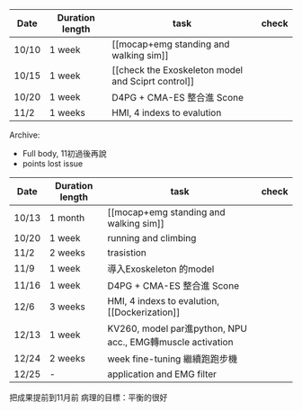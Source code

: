 | Date  | Duration length | task                                               | check |
| ----- | --------------- | -------------------------------------------------- | ----- |
| 10/10 | 1 week          | [[mocap+emg standing and walking sim]]             |       |
| 10/15 | 1 week          | [[check the Exoskeleton model and Sciprt control]] |       |
| 10/20 | 1 week          | D4PG + CMA-ES 整合進 Scone                            |       |
| 11/2  | 1 weeks         | HMI, 4 indexs to evalution                         |       |

Archive:
- Full body, 11初過後再說
- points lost issue

| Date  | Duration length | task                                                     | check |
| ----- | --------------- | -------------------------------------------------------- | ----- |
| 10/13 | 1 month         | [[mocap+emg standing and walking sim]]                   |       |
| 10/20 | 1 week          | running and climbing                                     |       |
| 11/2  | 2 weeks         | trasistion                                               |       |
| 11/9  | 1 week          | 導入Exoskeleton 的model                                     |       |
| 11/16 | 1 week          | D4PG + CMA-ES 整合進 Scone                                  |       |
| 12/6  | 3 weeks         | HMI, 4 indexs to evalution, [[Dockerization]]            |       |
| 12/13 | 1 week          | KV260, model par進python, NPU acc., EMG轉muscle activation |       |
| 12/24 | 2 weeks         | week fine-tuning 繼續跑跑步機                                  |       |
| 12/25 | -               | application and EMG filter                               |       |

把成果提前到11月前
病理的目標：平衡的很好
